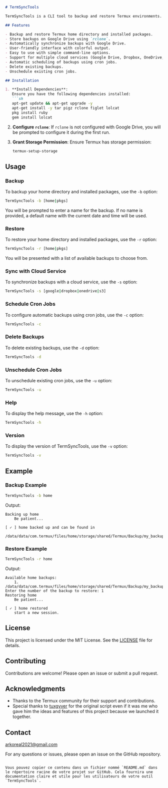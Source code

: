 ```markdown
# TermSyncTools

TermSyncTools is a CLI tool to backup and restore Termux environments. It allows you to easily backup your home directory and installed packages, and restore them when needed. The backups are stored on Google Drive using `rclone`.

## Features

- Backup and restore Termux home directory and installed packages.
- Store backups on Google Drive using `rclone`.
- Automatically synchronize backups with Google Drive.
- User-friendly interface with colorful output.
- Easy to use with simple command-line options.
- Support for multiple cloud services (Google Drive, Dropbox, OneDrive, Amazon S3).
- Automatic scheduling of backups using cron jobs.
- Delete existing backups.
- Unschedule existing cron jobs.

## Installation

1. **Install Dependencies**:
   Ensure you have the following dependencies installed:
   ```sh
   apt-get update && apt-get upgrade -y
   apt-get install -y tar pigz rclone figlet lolcat
   pkg install ruby
   gem install lolcat
   ```

2. **Configure `rclone`**:
   If `rclone` is not configured with Google Drive, you will be prompted to configure it during the first run.

3. **Grant Storage Permission**:
   Ensure Termux has storage permission:
   ```sh
   termux-setup-storage
   ```

## Usage

### Backup

To backup your home directory and installed packages, use the `-b` option:
```sh
TermSyncTools -b [home|pkgs]
```
You will be prompted to enter a name for the backup. If no name is provided, a default name with the current date and time will be used.

### Restore

To restore your home directory and installed packages, use the `-r` option:
```sh
TermSyncTools -r [home|pkgs]
```
You will be presented with a list of available backups to choose from.

### Sync with Cloud Service

To synchronize backups with a cloud service, use the `-s` option:
```sh
TermSyncTools -s [google|dropbox|onedrive|s3]
```

### Schedule Cron Jobs

To configure automatic backups using cron jobs, use the `-c` option:
```sh
TermSyncTools -c
```

### Delete Backups

To delete existing backups, use the `-d` option:
```sh
TermSyncTools -d
```

### Unschedule Cron Jobs

To unschedule existing cron jobs, use the `-u` option:
```sh
TermSyncTools -u
```

### Help

To display the help message, use the `-h` option:
```sh
TermSyncTools -h
```

### Version

To display the version of TermSyncTools, use the `-v` option:
```sh
TermSyncTools -v
```

## Example

### Backup Example
```sh
TermSyncTools -b home
```
Output:
```
Backing up home
    Be patient...

[ ✓ ] home backed up and can be found in
    /data/data/com.termux/files/home/storage/shared/Termux/Backup/my_backup_home.bak
```

### Restore Example
```sh
TermSyncTools -r home
```
Output:
```
Available home backups:
    1. /data/data/com.termux/files/home/storage/shared/Termux/Backup/my_backup_home.bak
Enter the number of the backup to restore: 1
Restoring home
    Be patient...

[ ✓ ] home restored
    start a new session.
```

## License

This project is licensed under the MIT License. See the [LICENSE](LICENSE) file for details.

## Contributing

Contributions are welcome! Please open an issue or submit a pull request.

## Acknowledgments

- Thanks to the Termux community for their support and contributions.
- Special thanks to [tuxgyver](https://github.com/tuxgyver/TermSyncTools) for the original script even if it was me who gave him the ideas and features of this project because we launched it together.

## Contact

[arkoreal2021@gmail.com](https://mail.google.com/mail/u/0/#inbox?compose=CllgCJNxNNDgCTWlhGsVWTMjCfRxzMkdXGtctbNTtLhdmSxhLzqCLdJjBlMzVCWvtGDqPpXZBsq)

For any questions or issues, please open an issue on the GitHub repository.
```

Vous pouvez copier ce contenu dans un fichier nommé `README.md` dans le répertoire racine de votre projet sur GitHub. Cela fournira une documentation claire et utile pour les utilisateurs de votre outil `TermSyncTools`.
